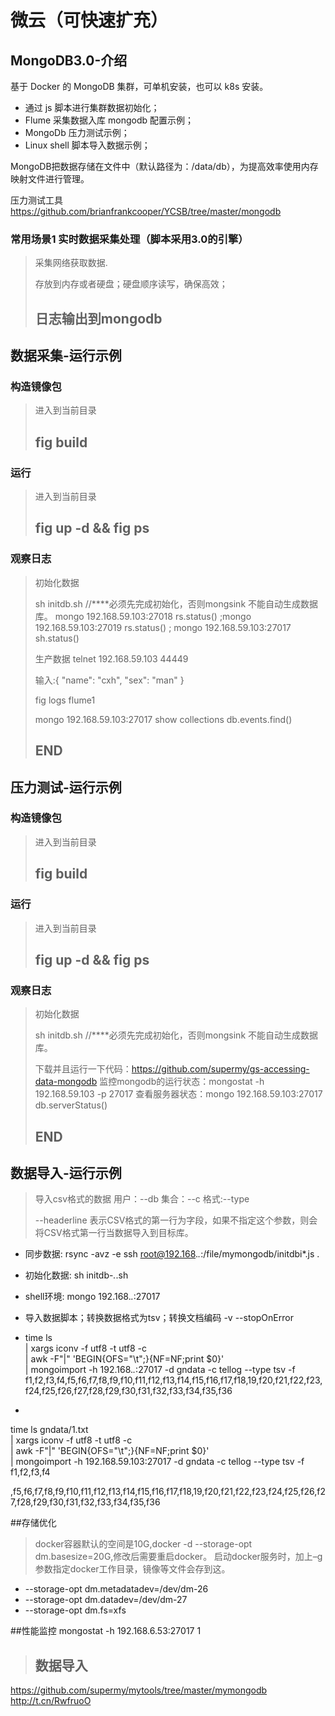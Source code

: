 微云（可快速扩充）
====================

MongoDB3.0-介绍
---------------------

基于 Docker 的 MongoDB 集群，可单机安装，也可以 k8s 安装。

* 通过 js 脚本进行集群数据初始化；
* Flume 采集数据入库 mongodb 配置示例；
* MongoDb 压力测试示例；
* Linux shell 脚本导入数据示例；



MongoDB把数据存储在文件中（默认路径为：/data/db），为提高效率使用内存映射文件进行管理。

压力测试工具
https://github.com/brianfrankcooper/YCSB/tree/master/mongodb


### 常用场景1 实时数据采集处理（脚本采用3.0的引擎）

> 采集网络获取数据.
>
> 存放到内存或者硬盘；硬盘顺序读写，确保高效；
>
> ## 日志输出到mongodb

数据采集-运行示例
---------------------
### 构造镜像包
> 进入到当前目录
> ## fig build
### 运行
> 进入到当前目录
> ## fig up -d && fig ps
### 观察日志
> 初始化数据
>
> sh initdb.sh //****必须先完成初始化，否则mongsink 不能自动生成数据库。
> mongo 192.168.59.103:27018  rs.status() ;mongo 192.168.59.103:27019 rs.status() ; mongo 192.168.59.103:27017 sh.status()
>
> 生产数据
> telnet 192.168.59.103 44449
>
> 输入:{ "name": "cxh", "sex": "man" }
>
> fig logs flume1
>
> mongo 192.168.59.103:27017
> show collections
> db.events.find()
>
> ## END

压力测试-运行示例
---------------------
### 构造镜像包
> 进入到当前目录
> ## fig build
### 运行
> 进入到当前目录
> ## fig up -d && fig ps
### 观察日志
> 初始化数据
>
> sh initdb.sh //****必须先完成初始化，否则mongsink 不能自动生成数据库。
>
> 下载并且运行一下代码：https://github.com/supermy/gs-accessing-data-mongodb
> 监控mongodb的运行状态：mongostat -h 192.168.59.103 -p 27017
> 查看服务器状态：mongo 192.168.59.103:27017   db.serverStatus()   
> ## END


数据导入-运行示例
---------------------
>
>导入csv格式的数据  用户：--db  集合：--c  格式:--type
>
>--headerline 表示CSV格式的第一行为字段，如果不指定这个参数，则会将CSV格式第一行当数据导入到目标库。
>

* 同步数据: rsync -avz -e ssh root@192.168.*.*:/file/mymongodb/initdbi*.js .
* 初始化数据: sh initdb-*.*.sh
* shell环境: mongo 192.168.*.*:27017
* 导入数据脚本；转换数据格式为tsv；转换文档编码  -v --stopOnError
* time ls \
    | xargs iconv -f utf8 -t utf8 -c \
    | awk -F"|" 'BEGIN{OFS="\t";}{NF=NF;print $0}'  \
    | mongoimport  -h 192.168.*.*:27017 -d gndata -c tellog --type tsv -f f1,f2,f3,f4,f5,f6,f7,f8,f9,f10,f11,f12,f13,f14,f15,f16,f17,f18,19,f20,f21,f22,f23,f24,f25,f26,f27,f28,f29,f30,f31,f32,f33,f34,f35,f36

*
time ls gndata/1.txt \
    | xargs iconv -f utf8 -t utf8 -c \
    | awk -F"|" 'BEGIN{OFS="\t";}{NF=NF;print $0}'  \
    |  mongoimport -h 192.168.59.103:27017 -d gndata -c tellog --type tsv -f f1,f2,f3,f4


,f5,f6,f7,f8,f9,f10,f11,f12,f13,f14,f15,f16,f17,f18,19,f20,f21,f22,f23,f24,f25,f26,f27,f28,f29,f30,f31,f32,f33,f34,f35,f36

##存储优化
> docker容器默认的空间是10G,docker -d --storage-opt dm.basesize=20G,修改后需要重启docker。
启动docker服务时，加上–g参数指定docker工作目录，镜像等文件会存到这。

* --storage-opt dm.metadatadev=/dev/dm-26
* --storage-opt dm.datadev=/dev/dm-27
* --storage-opt dm.fs=xfs

##性能监控
mongostat -h 192.168.6.53:27017 1
> ## 数据导入
https://github.com/supermy/mytools/tree/master/mymongodb
http://t.cn/RwfruoO